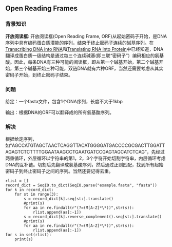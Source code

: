 ## Open Reading Frames

### 背景知识

**开放阅读框**: 开放阅读框(Open Reading Frame, ORF)从起始密码子开始，是DNA序列中具有编码蛋白质潜能的序列，结束于终止密码子连续的碱基序列。在[Transcribing DNA into RNA](http://rosalind.info/problems/rna/)和[Translating RNA into Protein](http://rosalind.info/problems/prot/)中已经知道，DNA翻译成蛋白质一级结构是通过每三个连续碱基(即三联“密码子”）编码相应的氨基酸。因此，每条DNA有三种可能的阅读框，即从第一个碱基开始，第二个碱基开始，第三个碱基开始三种可能，双链DNA就有六种ORF，当然还需要考虑从其实密码子开始，到终止密码子结束。

### 问题

给定：一个fasta文件，包含1个DNA序列，长度不大于1kbp

输出：根据DNA的ORF可以翻译成的所有氨基酸序列。

###  解决

根据给定序列，如“AGCCATGTAGCTAACTCAGGTTACATGGGGATGACCCCGCGACTTGGATTAGAGTCTCTTTTGGAATAAGCCTGAATGATCCGAGTAGCATCTCAG”，先经过两重循环，外层循环以字符串的第1，2，3个字符开始切割字符串，内层循环考虑DNA的互补链。切割后先翻译成氨基酸序列，然后通过正则匹配，找到所有起始密码子到终止密码子之间的序列。当然还要记得去重。

    rlist = []
    record_dict = SeqIO.to_dict(SeqIO.parse("example.fasta", "fasta"))
    for k in record_dict:
        for st in range(3):
            s = record_dict[k].seq[st:].translate()
            #print(s)
            for aa in re.findall(r"(?=(M[A-Z]*\*))",str(s)):
                rlist.append(aa[:-1])
            s = record_dict[k].reverse_complement().seq[st:].translate()
            #print(s)
            for aa in re.findall(r"(?=(M[A-Z]*\*))",str(s)):
                rlist.append(aa[:-1])
    for s in set(rlist):
        print(s)
